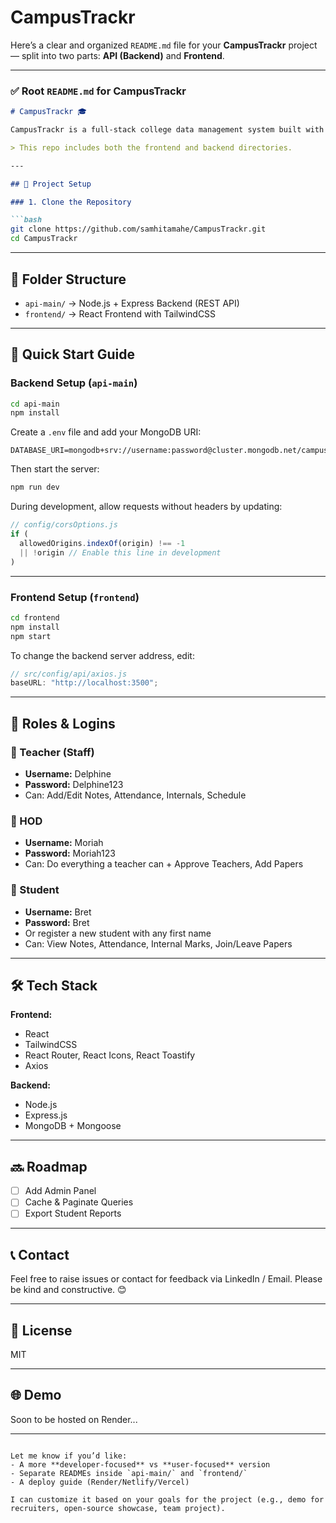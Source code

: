 # CampusTrackr

Here’s a clear and organized `README.md` file for your **CampusTrackr** project — split into two parts: **API (Backend)** and **Frontend**.

---

### ✅ Root `README.md` for CampusTrackr

````markdown
# CampusTrackr 🎓

CampusTrackr is a full-stack college data management system built with the MERN stack (MongoDB, Express, React, Node.js).

> This repo includes both the frontend and backend directories.

---

## 🔧 Project Setup

### 1. Clone the Repository

```bash
git clone https://github.com/samhitamahe/CampusTrackr.git
cd CampusTrackr
````

---

## 📂 Folder Structure

* `api-main/` → Node.js + Express Backend (REST API)
* `frontend/` → React Frontend with TailwindCSS

---

## 🚀 Quick Start Guide

### Backend Setup (`api-main`)

```bash
cd api-main
npm install
```

Create a `.env` file and add your MongoDB URI:

```
DATABASE_URI=mongodb+srv://username:password@cluster.mongodb.net/campustrackr
```

Then start the server:

```bash
npm run dev
```

During development, allow requests without headers by updating:

```js
// config/corsOptions.js
if (
  allowedOrigins.indexOf(origin) !== -1 
  || !origin // Enable this line in development
)
```

---

### Frontend Setup (`frontend`)

```bash
cd frontend
npm install
npm start
```

To change the backend server address, edit:

```js
// src/config/api/axios.js
baseURL: "http://localhost:3500";
```

---

## 👥 Roles & Logins

### 🔑 Teacher (Staff)

* **Username:** Delphine
* **Password:** Delphine123
* Can: Add/Edit Notes, Attendance, Internals, Schedule

### 🔑 HOD

* **Username:** Moriah
* **Password:** Moriah123
* Can: Do everything a teacher can + Approve Teachers, Add Papers

### 🔑 Student

* **Username:** Bret
* **Password:** Bret
* Or register a new student with any first name
* Can: View Notes, Attendance, Internal Marks, Join/Leave Papers

---

## 🛠️ Tech Stack

**Frontend:**

* React
* TailwindCSS
* React Router, React Icons, React Toastify
* Axios

**Backend:**

* Node.js
* Express.js
* MongoDB + Mongoose

---

## 🔜 Roadmap

* [ ] Add Admin Panel
* [ ] Cache & Paginate Queries
* [ ] Export Student Reports

---

## 📞 Contact

Feel free to raise issues or contact for feedback via LinkedIn / Email.
Please be kind and constructive. 😊

---

## 📄 License

MIT

---

## 🌐 Demo

Soon to be hosted on Render...

---

```

Let me know if you’d like:
- A more **developer-focused** vs **user-focused** version
- Separate READMEs inside `api-main/` and `frontend/`
- A deploy guide (Render/Netlify/Vercel)

I can customize it based on your goals for the project (e.g., demo for recruiters, open-source showcase, team project).
```
